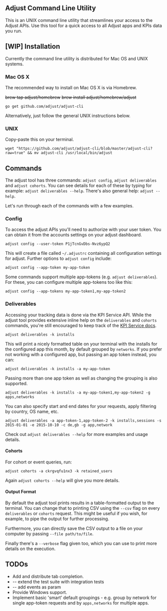 ## Adjust Command Line Utility

This is an UNIX command line utility that streamlines your access to the Adjust
APIs. Use this tool for a quick access to all Adjust apps and KPIs data you run.

## [WIP] Installation

Currently the command line utility is distributed for Mac OS and UNIX systems.

### Mac OS X

The recommended way to install on Mac OS X is via Homebrew.

~~brew tap adjust/homebrew~~
~~brew install adjust/homebrew/adjust~~

```
go get github.com/adjust/adjust-cli
```

Alternatively, just follow the general UNIX instructions below.

### UNIX

Copy-paste this on your terminal.

```
wget "https://github.com/adjust/adjust-cli/blob/master/adjust-cli?raw=true" && mv adjust-cli /usr/local/bin/adjust
```

## Commands

The adjust tool has three commands: `adjust config`, `adjust deliverables` and `adjust cohorts`. You can see details for
each of these by typing for example: `adjust deliverables --help`. There's also general help: `adjust --help`.

Let's run through each of the commands with a few examples.

### Config

To access the adjust APIs you'll need to authorize with your user token. You can obtain it from the accounts settings on
your adjust dashboard.

```
adjust config --user-token P1jTcnGvDbs-Nvz6ypQ2
```

This will create a file called `~/.adjustrc` containing all configuration settings for adjust. Further options to
`adjust config` include:

```
adjust config --app-token my-app-token
```

Some commands support multiple app-tokens (e.g. `adjust deliverables`). For these, you can configure multiple app-tokens
too like this:

```
adjust config --app-tokens my-app-token1,my-app-token2
```

### Deliverables

Accessing your tracking data is done via the KPI Service API. While the adjust tool provides extensive inline help on
the `deliverables` and `cohorts` commands, you're still encouraged to keep track of the [KPI Service
docs](https://docs.adjust.com/en/kpi-service/).

```
adjust deliverables -k installs
```

This will print a nicely formatted table on your terminal with the installs for the configured app this month, by
default grouped by `networks`. If you prefer not working with a configured app, but passing an app token instead, you can:

```
adjust deliverables -k installs -a my-app-token
```

Passing more than one app token as well as changing the grouping is also supported.

```
adjust deliverables -k installs -a my-app-token1,my-app-token2 -g apps,networks
```

You can also specify start and end dates for your requests, apply filtering by country, OS name, etc.

```
adjust deliverables -a app-token-1,app-token-2 -k installs,sessions -s 2015-01-01 -e 2015-10-10 -c de,gb -g app,network
```

Check out `adjust deliverables --help` for more examples and usage details.

#### Cohorts

For cohort or event queries, run:

```
adjust cohorts -a ckrgvqfu1nx3 -k retained_users
```

Again `adjust cohorts --help` will give you more details.

#### Output Format

By default the adjust tool prints results in a table-formatted output to the terminal. You can change that to printing
CSV using the `--csv` flag on every `deliverables` or `cohorts` request. This might be useful if you wish, for example,
to pipe the output for further processing.

Furthermore, you can directly save the CSV output to a file on your computer by passing `--file path/to/file`.

Finally there's a `--verbose` flag given too, which you can use to print more details on the execution.

## TODOs

  - Add and distribute tab completion.
  - -- extend the test suite with integration tests
  - -- add events as param
  - Provide Windows support.
  - Implement basic 'smart' default groupings - e.g. group by network for single app-token requests and by
    `apps,networks` for multiple apps.
